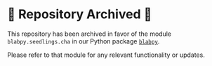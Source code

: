 # 🚨 Repository Archived 🚨

This repository has been archived in favor of the module `blabpy.seedlings.cha` in our Python package [`blabpy`](https://github.com/BergelsonLab/blabpy/).

Please refer to that module for any relevant functionality or updates.